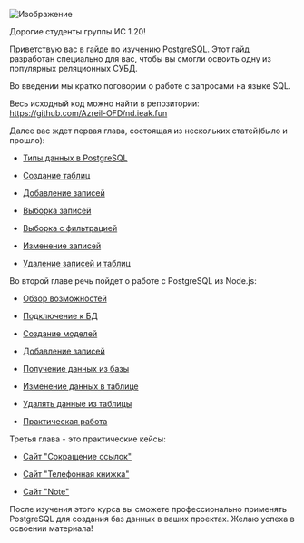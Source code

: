 ![Изображение](https://aniyuki.com/wp-content/uploads/2022/08/aniyuki-hello-10.gif)

Дорогие студенты группы ИС 1.20!

Приветствую вас в гайде по изучению PostgreSQL. Этот гайд разработан специально для вас, чтобы вы смогли освоить одну из популярных реляционных СУБД.

Во введении мы кратко поговорим о работе с запросами на языке SQL.

Весь исходный код можно найти в репозитории: https://github.com/Azreil-OFD/nd.ieak.fun

Далее вас ждет первая глава, состоящая из нескольких статей(было и прошло):

- [Типы данных в PostgreSQL](lesson_404.md)

- [Создание таблиц](lesson_404.md) 

- [Добавление записей](lesson_404.md)

- [Выборка записей](lesson_404.md)

- [Выборка с фильтрацией](lesson_404.md)

- [Изменение записей](lesson_404.md)

- [Удаление записей и таблиц](lesson_404.md)

Во второй главе речь пойдет о работе с PostgreSQL из Node.js:

- [Обзор возможностей](lesson_2_1.md)

- [Подключение к БД](lesson_2_2.md)

- [Создание моделей](lesson_2_3.md) 

- [Добавление записей](lesson_2_4.md)

- [Получение данных из базы](lesson_2_5.md)

- [Изменение данных в таблице](lesson_2_6.md)

- [Удалять данные из таблицы](lesson_2_7.md)

- [Практическая работа](lesson_2_11.md)


Третья глава - это практические кейсы:

- [Сайт "Сокращение ссылок"](lesson_404.md)

- [Сайт "Телефонная книжка"](lesson_404.md)

- [Сайт "Note"](lesson_404.md)

После изучения этого курса вы сможете профессионально применять PostgreSQL для создания баз данных в ваших проектах. Желаю успеха в освоении материала!
